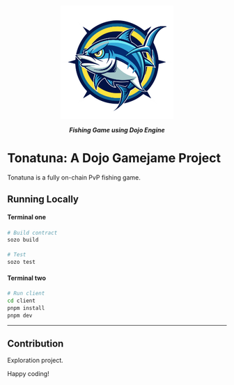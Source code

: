 <div align="center">
  <img src="assets/icon.png" alt="shinigami-logo" height="260"/>

  ***Fishing Game using Dojo Engine***
</div>

# Tonatuna: A Dojo Gamejame Project

Tonatuna is a fully on-chain PvP fishing game.

## Running Locally

#### Terminal one
```bash
# Build contract
sozo build

# Test
sozo test
```

#### Terminal two
```bash
# Run client
cd client
pnpm install
pnpm dev
```

---

## Contribution

Exploration project.

Happy coding!
